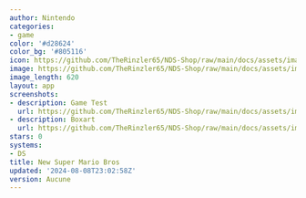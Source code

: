```yaml
---
author: Nintendo
categories:
- game
color: '#d28624'
color_bg: '#805116'
icon: https://github.com/TheRinzler65/NDS-Shop/raw/main/docs/assets/images/icons/newsupermariobros.png
image: https://github.com/TheRinzler65/NDS-Shop/raw/main/docs/assets/images/icons/newsupermariobros.png
image_length: 620
layout: app
screenshots:
- description: Game Test
  url: https://github.com/TheRinzler65/NDS-Shop/raw/main/docs/assets/images/screenshots/newsupermariobros/newsupermariobros.png
- description: Boxart
  url: https://github.com/TheRinzler65/NDS-Shop/raw/main/docs/assets/images/boxart/New%20Super%20Mario%20Bros.%20(Europe)%20(En%2CFr%2CDe%2CEs%2CIt).nds.png
stars: 0
systems:
- DS
title: New Super Mario Bros
updated: '2024-08-08T23:02:58Z'
version: Aucune
---
```

